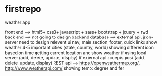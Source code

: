 # firstrepo
weather app


front end --> html5+ css3+ javascript + sass+ bootstrap + jquery + rwd
back end --> not going to design backend
database --> external api, json-server
need to design relevent ui
nav, main section, footer, quick links
show weather 4-5 important cities (state, country, world)
showing different icon based on time
getting current location and show weather
if using local server (add, delete, update, display)
if external api accepts post (add, delete, update, display)
REST api --> https://openweathermap.org/, http://www.weatherapi.com/
showing temp: degree and fer
